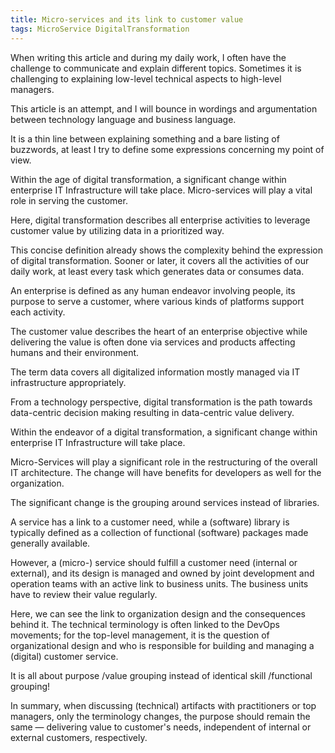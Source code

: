 ```yaml
---
title: Micro-services and its link to customer value
tags: MicroService DigitalTransformation
---
```


When writing this article and during my daily work, I often have the challenge to communicate and explain different topics. Sometimes it is challenging to explaining low-level technical aspects to high-level managers.

This article is an attempt, and I will bounce in wordings and argumentation between technology language and business language.

It is a thin line between explaining something and a bare listing of buzzwords, at least I try to define some expressions concerning my point of view.

Within the age of digital transformation, a significant change within enterprise IT Infrastructure will take place. Micro-services will play a vital role in serving the customer.

Here, digital transformation describes all enterprise activities to leverage customer value by utilizing data in a prioritized way.

This concise definition already shows the complexity behind the expression of digital transformation. Sooner or later, it covers all the activities of our daily work, at least every task which generates data or consumes data.

An enterprise is defined as any human endeavor involving people, its purpose to serve a customer, where various kinds of platforms support each activity.

The customer value describes the heart of an enterprise objective while delivering the value is often done via services and products affecting humans and their environment.

The term data covers all digitalized information mostly managed via IT infrastructure appropriately.

From a technology perspective, digital transformation is the path towards data-centric decision making resulting in data-centric value delivery.

Within the endeavor of a digital transformation, a significant change within enterprise IT Infrastructure will take place.

Micro-Services will play a significant role in the restructuring of the overall IT architecture. The change will have benefits for developers as well for the organization.

The significant change is the grouping around services instead of libraries.

A service has a link to a customer need, while a (software) library is typically defined as a collection of functional (software) packages made generally available.

However, a (micro-) service should fulfill a customer need (internal or external), and its design is managed and owned by joint development and operation teams with an active link to business units. The business units have to review their value regularly.

Here, we can see the link to organization design and the consequences behind it. The technical terminology is often linked to the DevOps movements; for the top-level management, it is the question of organizational design and who is responsible for building and managing a (digital) customer service.

It is all about purpose /value grouping instead of identical skill /functional grouping!

In summary, when discussing (technical) artifacts with practitioners or top managers, only the terminology changes, the purpose should remain the same — delivering value to customer's needs, independent of internal or external customers, respectively.

